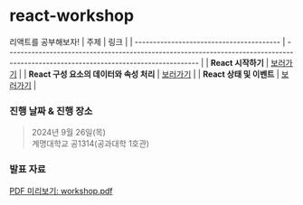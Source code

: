 # react-workshop

리액트를 공부해보자!
| 주제 | 링크 |
| ---------------------------------------- | ----------------------------------------------------------------------------------------------------------------------------------- |
| **React 시작하기** | <a href="https://learn.microsoft.com/training/modules/react-get-started/?wt.mc_id=studentamb_362134">보러가기</a> |
| **React 구성 요소의 데이터와 속성 처리** | <a href="https://learn.microsoft.com/training/modules/react-work-with-components-and-data/?wt.mc_id=studentamb_362134">보러가기</a> |
| **React 상태 및 이벤트** | <a href="https://learn.microsoft.com/training/modules/react-states-events/?wt.mc_id=studentamb_362134">보러가기</a> |

### 진행 날짜 & 진행 장소

> 2024년 9월 26일(목)<br>
> 계명대학교 공1314(공과대학 1호관)<br>

### 발표 자료

[PDF 미리보기: workshop.pdf](./workshop.pdf)
